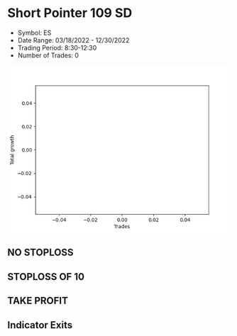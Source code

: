 # Short Pointer 109 SD 
- Symbol: ES
- Date Range: 03/18/2022 - 12/30/2022
- Trading Period: 8:30-12:30
- Number of Trades: 0

![Plot](ShortPointer109SDES.png)
## NO STOPLOSS













## STOPLOSS OF 10













## TAKE PROFIT











## Indicator Exits

